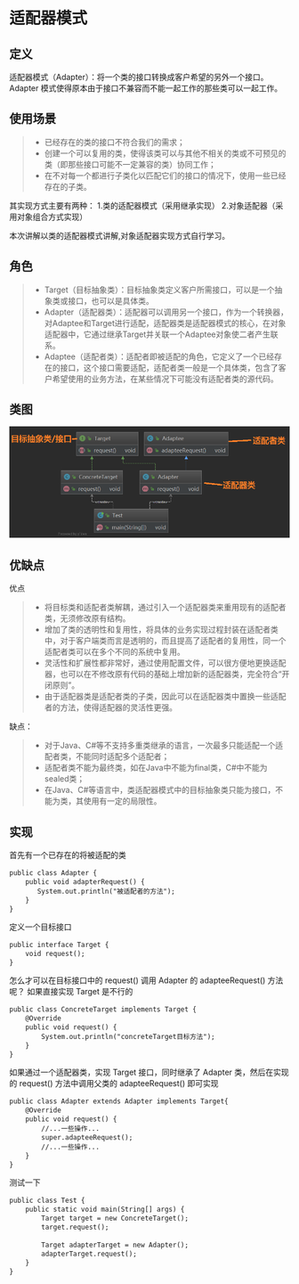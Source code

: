 # 适配器模式
## 定义
适配器模式（Adapter）：将一个类的接口转换成客户希望的另外一个接口。Adapter 模式使得原本由于接口不兼容而不能一起工作的那些类可以一起工作。
## 使用场景
>* 已经存在的类的接口不符合我们的需求； 
>* 创建一个可以复用的类，使得该类可以与其他不相关的类或不可预见的类（即那些接口可能不一定兼容的类）协同工作； 
>* 在不对每一个都进行子类化以匹配它们的接口的情况下，使用一些已经存在的子类。 

其实现方式主要有两种：
 1.类的适配器模式（采用继承实现）
 2.对象适配器（采用对象组合方式实现）
 
 本次讲解以类的适配器模式讲解,对象适配器实现方式自行学习。
## 角色
>* Target（目标抽象类）：目标抽象类定义客户所需接口，可以是一个抽象类或接口，也可以是具体类。
>* Adapter（适配器类）：适配器可以调用另一个接口，作为一个转换器，对Adaptee和Target进行适配，适配器类是适配器模式的核心，在对象适配器中，它通过继承Target并关联一个Adaptee对象使二者产生联系。
>* Adaptee（适配者类）：适配者即被适配的角色，它定义了一个已经存在的接口，这个接口需要适配，适配者类一般是一个具体类，包含了客户希望使用的业务方法，在某些情况下可能没有适配者类的源代码。

## 类图
![状态模式](picture/adapter_pattern_uml_diagram.png)

## 优缺点
优点
>* 将目标类和适配者类解耦，通过引入一个适配器类来重用现有的适配者类，无须修改原有结构。
>* 增加了类的透明性和复用性，将具体的业务实现过程封装在适配者类中，对于客户端类而言是透明的，而且提高了适配者的复用性，同一个适配者类可以在多个不同的系统中复用。
>* 灵活性和扩展性都非常好，通过使用配置文件，可以很方便地更换适配器，也可以在不修改原有代码的基础上增加新的适配器类，完全符合“开闭原则”。
>* 由于适配器类是适配者类的子类，因此可以在适配器类中置换一些适配者的方法，使得适配器的灵活性更强。

缺点：
>* 对于Java、C#等不支持多重类继承的语言，一次最多只能适配一个适配者类，不能同时适配多个适配者；
>* 适配者类不能为最终类，如在Java中不能为final类，C#中不能为sealed类；
>* 在Java、C#等语言中，类适配器模式中的目标抽象类只能为接口，不能为类，其使用有一定的局限性。

## 实现
首先有一个已存在的将被适配的类
```
public class Adapter {
    public void adapterRequest() {
       System.out.println("被适配者的方法");
    }
}
```

定义一个目标接口 
```
public interface Target {
    void request();
} 
```
怎么才可以在目标接口中的 request() 调用 Adapter 的 adapteeRequest() 方法呢？
如果直接实现 Target 是不行的
```
public class ConcreteTarget implements Target {
    @Override
    public void request() {
        System.out.println("concreteTarget目标方法");
    }
} 
```

如果通过一个适配器类，实现 Target 接口，同时继承了 Adapter 类，然后在实现的 request() 方法中调用父类的 adapteeRequest() 即可实现

```
public class Adapter extends Adapter implements Target{
    @Override
    public void request() {
        //...一些操作...
        super.adapteeRequest();
        //...一些操作...
    }
} 

```

测试一下

```
public class Test {
    public static void main(String[] args) {
        Target target = new ConcreteTarget();
        target.request();

        Target adapterTarget = new Adapter();
        adapterTarget.request();
    }
}

```